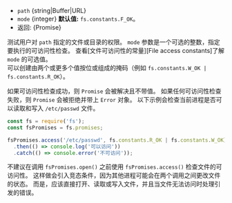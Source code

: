 <!-- YAML
added: v10.0.0
-->

* `path` {string|Buffer|URL}
* `mode` {integer} **默认值:** `fs.constants.F_OK`。
* 返回: {Promise}

测试用户对 `path` 指定的文件或目录的权限。 
`mode` 参数是一个可选的整数，指定要执行的可访问性检查。
查看[文件可访问性的常量][File access constants]了解 `mode` 的可选值。  
可以创建由两个或更多个值按位或组成的掩码（例如 `fs.constants.W_OK | fs.constants.R_OK`）。

如果可访问性检查成功，则 `Promise` 会被解决且不带值。 
如果任何可访问性检查失败，则 `Promise` 会被拒绝并带上 `Error` 对象。 
以下示例会检查当前进程是否可以读取和写入 `/etc/passwd` 文件。

```js
const fs = require('fs');
const fsPromises = fs.promises;

fsPromises.access('/etc/passwd', fs.constants.R_OK | fs.constants.W_OK)
  .then(() => console.log('可以访问'))
  .catch(() => console.error('不可访问'));
```

不建议在调用 `fsPromises.open()` 之前使用 `fsPromises.access()` 检查文件的可访问性。 
这样做会引入竞态条件，因为其他进程可能会在两个调用之间更改文件的状态。 
而是，应该直接打开、读取或写入文件，并且当文件无法访问时处理引发的错误。

